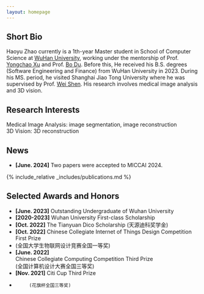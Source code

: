 ```yaml
---
layout: homepage
---
```


## Short Bio
Haoyu Zhao currently is a 1th-year Master student in School of Computer Science at [WuHan University](https://www.whu.edu.cn/), working under the mentorship of Prof. [Yongchao Xu](https://scholar.google.fr/citations?user=ArIg7-0AAAAJ&hl=fr) and Prof. [Bo Du](https://scholar.google.com/citations?user=Shy1gnMAAAAJ&hl=zh-CN&oi=ao). Before this, He received his B.S. degrees (Software Engineering and Finance) from WuHan University in 2023. During his MS. period, he visited Shanghai Jiao Tong University where he was supervised by Prof. [Wei Shen](https://scholar.google.com/citations?hl=zh-CN&user=Ae2kRCEAAAAJ). His research involves medical image analysis and 3D vision. 

## Research Interests
Medical Image Analysis: image segmentation, image reconstruction  
3D Vision: 3D reconstruction  



## News
- **[June. 2024]** Two papers were accepted to MICCAI 2024.


{% include_relative _includes/publications.md %}

## Selected Awards and Honors
- **[June. 2023]** Outstanding Undergraduate of Wuhan University   
- **[2020-2023]** Wuhan University First-class Scholarship  
- **[Oct. 2022]** The Tianyuan Dico Scholarship (天源迪科奖学金)     
- **[Oct. 2022]** Chinese Collegiate Internet of Things Design Competition First Prize
-  (全国大学生物联网设计竞赛全国一等奖)   
- **[June. 2022]** <div>Chinese Collegiate Computing Competition Third Prize <br>(全国计算机设计大赛全国三等奖)</div>  
- **[Nov. 2021]** Citi Cup Third Prize
-          (花旗杯全国三等奖)   



